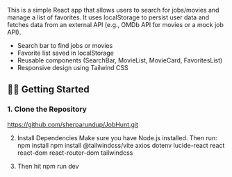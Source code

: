 This is a simple React app that allows users to search for jobs/movies and manage a list of favorites. It uses localStorage to persist user data and fetches data from an external API (e.g., OMDb API for movies or a mock job API).

- Search bar to find jobs or movies
- Favorite list saved in localStorage
- Reusable components (SearchBar, MovieList, MovieCard, FavoritesList)
- Responsive design using Tailwind CSS

## 🧑‍💻 Getting Started

### 1. Clone the Repository
https://github.com/sherparundup/JobHunt.git

2. Install Dependencies
Make sure you have Node.js installed. Then run:
npm install
npm install @tailwindcss/vite axios dotenv lucide-react react react-dom react-router-dom tailwindcss

3. Then hit npm run dev
